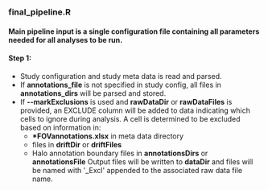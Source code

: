 ### final_pipeline.R

#### Main pipeline input is a single configuration file containing all parameters needed for all analyses to be run. 

#### Step 1:
* Study configuration and study meta data is read and parsed.
* If __annotations_file__ is not specified in study config, all files in __annotations_dirs__ will be parsed and stored.
* If __--markExclusions__ is used and __rawDataDir__ or __rawDataFiles__ is provided, an EXCLUDE column will be added to data indicating which cells to ignore during analysis. A cell is determined to be excluded based on information in:
    *  __\*FOVannotations.xlsx__ in meta data directory
    *  files in __driftDir__ or __driftFiles__
    *  Halo annotation boundary files in __annotationsDirs__ or __annotationsFile__
  Output files will be written to __dataDir__ and files will be named with '_Excl' appended to the associated raw data file name.
 
